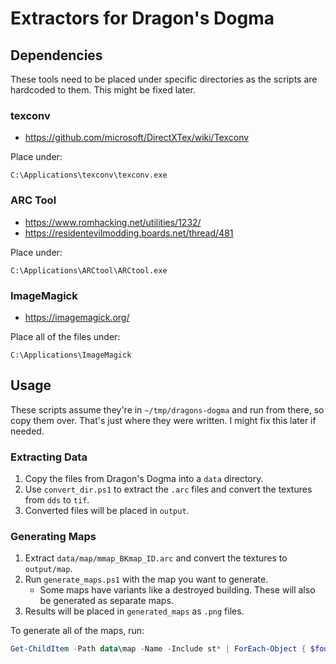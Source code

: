 # Extractors for Dragon's Dogma

## Dependencies

These tools need to be placed under specific directories as the scripts are
hardcoded to them. This might be fixed later.

### texconv

- https://github.com/microsoft/DirectXTex/wiki/Texconv

Place under:

```
C:\Applications\texconv\texconv.exe
```

### ARC Tool

- https://www.romhacking.net/utilities/1232/
- https://residentevilmodding.boards.net/thread/481

Place under:

```
C:\Applications\ARCtool\ARCtool.exe
```

### ImageMagick

- https://imagemagick.org/

Place all of the files under:

```
C:\Applications\ImageMagick
```

## Usage

These scripts assume they're in `~/tmp/dragons-dogma` and run from there, so
copy them over. That's just where they were written. I might fix this later if
needed.

### Extracting Data

1. Copy the files from Dragon's Dogma into a `data` directory.
2. Use `convert_dir.ps1` to extract the `.arc` files and convert the textures
   from `dds` to `tif`.
3. Converted files will be placed in `output`.

### Generating Maps

1. Extract `data/map/mmap_BKmap_ID.arc` and convert the textures to `output/map`.
2. Run `generate_maps.ps1` with the map you want to generate.
    - Some maps have variants like a destroyed building. These will also be
      generated as separate maps.
3. Results will be placed in `generated_maps` as `.png` files.

To generate all of the maps, run:

```ps1
Get-ChildItem -Path data\map -Name -Include st* | ForEach-Object { $found = $_ -match 'st(.*)'; ./generate_maps.ps1 -MapNumber $matches[1] }
```
